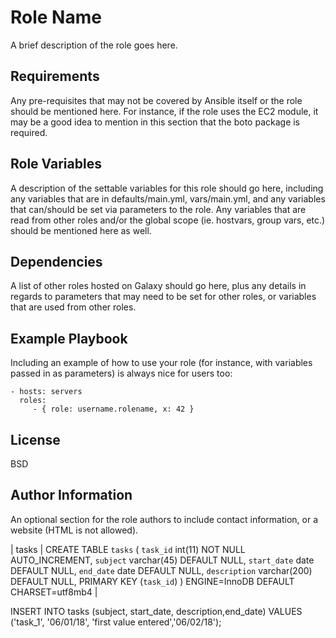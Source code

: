 Role Name
=========

A brief description of the role goes here.

Requirements
------------

Any pre-requisites that may not be covered by Ansible itself or the role should be mentioned here. For instance, if the role uses the EC2 module, it may be a good idea to mention in this section that the boto package is required.

Role Variables
--------------

A description of the settable variables for this role should go here, including any variables that are in defaults/main.yml, vars/main.yml, and any variables that can/should be set via parameters to the role. Any variables that are read from other roles and/or the global scope (ie. hostvars, group vars, etc.) should be mentioned here as well.

Dependencies
------------

A list of other roles hosted on Galaxy should go here, plus any details in regards to parameters that may need to be set for other roles, or variables that are used from other roles.

Example Playbook
----------------

Including an example of how to use your role (for instance, with variables passed in as parameters) is always nice for users too:

    - hosts: servers
      roles:
         - { role: username.rolename, x: 42 }

License
-------

BSD

Author Information
------------------

An optional section for the role authors to include contact information, or a website (HTML is not allowed).

| tasks | CREATE TABLE `tasks` (
  `task_id` int(11) NOT NULL AUTO_INCREMENT,
  `subject` varchar(45) DEFAULT NULL,
  `start_date` date DEFAULT NULL,
  `end_date` date DEFAULT NULL,
  `description` varchar(200) DEFAULT NULL,
  PRIMARY KEY (`task_id`)
) ENGINE=InnoDB DEFAULT CHARSET=utf8mb4 |

INSERT INTO tasks (subject, start_date, description,end_date) VALUES ('task_1', '06/01/18', 'first value entered','06/02/18');
